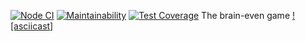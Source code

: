[![Node CI](https://github.com/justannieannie/frontend-project-lvl1/workflows/Node%20CI/badge.svg)](https://github.com/justannieannie/frontend-project-lvl1/actions)
[![Maintainability](https://api.codeclimate.com/v1/badges/a99a88d28ad37a79dbf6/maintainability)](https://codeclimate.com/github/codeclimate/codeclimate/maintainability)
[![Test Coverage](https://api.codeclimate.com/v1/badges/a99a88d28ad37a79dbf6/test_coverage)](https://codeclimate.com/github/codeclimate/codeclimate/test_coverage)
        The brain-even game
[![asciicast]](https://asciinema.org/connect/42c0bcf2-dbc8-4351-a7ca-5fd42a7a15d3)
